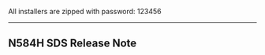 All installers are zipped with password: 123456

-------------
N584H SDS Release Note
-------------
